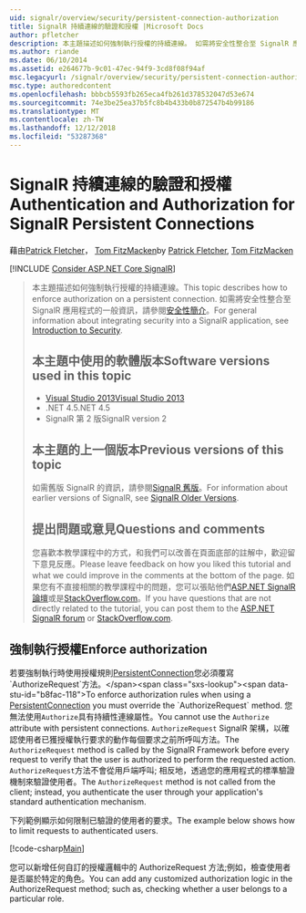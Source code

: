 ```yaml
---
uid: signalr/overview/security/persistent-connection-authorization
title: SignalR 持續連線的驗證和授權 |Microsoft Docs
author: pfletcher
description: 本主題描述如何強制執行授權的持續連線。 如需將安全性整合至 SignalR 應用程式的一般資訊...
ms.author: riande
ms.date: 06/10/2014
ms.assetid: e264677b-9c01-47ec-94f9-3cd8f08f94af
msc.legacyurl: /signalr/overview/security/persistent-connection-authorization
msc.type: authoredcontent
ms.openlocfilehash: bbbcb5593fb265eca4fb261d378532047d53e674
ms.sourcegitcommit: 74e3be25ea37b5fc8b4b433b0b872547b4b99186
ms.translationtype: MT
ms.contentlocale: zh-TW
ms.lasthandoff: 12/12/2018
ms.locfileid: "53287368"
---
```

<a name="authentication-and-authorization-for-signalr-persistent-connections"></a><span data-ttu-id="b8fac-104">SignalR 持續連線的驗證和授權</span><span class="sxs-lookup"><span data-stu-id="b8fac-104">Authentication and Authorization for SignalR Persistent Connections</span></span>
====================
<span data-ttu-id="b8fac-105">藉由[Patrick Fletcher](https://github.com/pfletcher)， [Tom FitzMacken](https://github.com/tfitzmac)</span><span class="sxs-lookup"><span data-stu-id="b8fac-105">by [Patrick Fletcher](https://github.com/pfletcher), [Tom FitzMacken](https://github.com/tfitzmac)</span></span>

[!INCLUDE [Consider ASP.NET Core SignalR](~/includes/signalr/signalr-version-disambiguation.md)]

> <span data-ttu-id="b8fac-106">本主題描述如何強制執行授權的持續連線。</span><span class="sxs-lookup"><span data-stu-id="b8fac-106">This topic describes how to enforce authorization on a persistent connection.</span></span> <span data-ttu-id="b8fac-107">如需將安全性整合至 SignalR 應用程式的一般資訊，請參閱[安全性簡介](introduction-to-security.md)。</span><span class="sxs-lookup"><span data-stu-id="b8fac-107">For general information about integrating security into a SignalR application, see [Introduction to Security](introduction-to-security.md).</span></span>
>
> ## <a name="software-versions-used-in-this-topic"></a><span data-ttu-id="b8fac-108">本主題中使用的軟體版本</span><span class="sxs-lookup"><span data-stu-id="b8fac-108">Software versions used in this topic</span></span>
>
>
> - [<span data-ttu-id="b8fac-109">Visual Studio 2013</span><span class="sxs-lookup"><span data-stu-id="b8fac-109">Visual Studio 2013</span></span>](https://my.visualstudio.com/Downloads?q=visual%20studio%202013)
> - <span data-ttu-id="b8fac-110">.NET 4.5</span><span class="sxs-lookup"><span data-stu-id="b8fac-110">.NET 4.5</span></span>
> - <span data-ttu-id="b8fac-111">SignalR 第 2 版</span><span class="sxs-lookup"><span data-stu-id="b8fac-111">SignalR version 2</span></span>
>
>
>
> ## <a name="previous-versions-of-this-topic"></a><span data-ttu-id="b8fac-112">本主題的上一個版本</span><span class="sxs-lookup"><span data-stu-id="b8fac-112">Previous versions of this topic</span></span>
>
> <span data-ttu-id="b8fac-113">如需舊版 SignalR 的資訊，請參閱[SignalR 舊版](../older-versions/index.md)。</span><span class="sxs-lookup"><span data-stu-id="b8fac-113">For information about earlier versions of SignalR, see [SignalR Older Versions](../older-versions/index.md).</span></span>
>
> ## <a name="questions-and-comments"></a><span data-ttu-id="b8fac-114">提出問題或意見</span><span class="sxs-lookup"><span data-stu-id="b8fac-114">Questions and comments</span></span>
>
> <span data-ttu-id="b8fac-115">您喜歡本教學課程中的方式，和我們可以改善在頁面底部的註解中，歡迎留下意見反應。</span><span class="sxs-lookup"><span data-stu-id="b8fac-115">Please leave feedback on how you liked this tutorial and what we could improve in the comments at the bottom of the page.</span></span> <span data-ttu-id="b8fac-116">如果您有不直接相關的教學課程中的問題，您可以張貼他們[ASP.NET SignalR 論壇](https://forums.asp.net/1254.aspx/1?ASP+NET+SignalR)或是[StackOverflow.com](http://stackoverflow.com/)。</span><span class="sxs-lookup"><span data-stu-id="b8fac-116">If you have questions that are not directly related to the tutorial, you can post them to the [ASP.NET SignalR forum](https://forums.asp.net/1254.aspx/1?ASP+NET+SignalR) or [StackOverflow.com](http://stackoverflow.com/).</span></span>


## <a name="enforce-authorization"></a><span data-ttu-id="b8fac-117">強制執行授權</span><span class="sxs-lookup"><span data-stu-id="b8fac-117">Enforce authorization</span></span>

<span data-ttu-id="b8fac-118">若要強制執行時使用授權規則[PersistentConnection](https://msdn.microsoft.com/library/microsoft.aspnet.signalr.persistentconnection(v=vs.111).aspx)您必須覆寫`AuthorizeRequest`方法。</span><span class="sxs-lookup"><span data-stu-id="b8fac-118">To enforce authorization rules when using a [PersistentConnection](https://msdn.microsoft.com/library/microsoft.aspnet.signalr.persistentconnection(v=vs.111).aspx) you must override the `AuthorizeRequest` method.</span></span> <span data-ttu-id="b8fac-119">您無法使用`Authorize`具有持續性連線屬性。</span><span class="sxs-lookup"><span data-stu-id="b8fac-119">You cannot use the `Authorize` attribute with persistent connections.</span></span> <span data-ttu-id="b8fac-120">`AuthorizeRequest` SignalR 架構，以確認使用者已獲授權執行要求的動作每個要求之前所呼叫方法。</span><span class="sxs-lookup"><span data-stu-id="b8fac-120">The `AuthorizeRequest` method is called by the SignalR Framework before every request to verify that the user is authorized to perform the requested action.</span></span> <span data-ttu-id="b8fac-121">`AuthorizeRequest`方法不會從用戶端呼叫; 相反地，透過您的應用程式的標準驗證機制來驗證使用者。</span><span class="sxs-lookup"><span data-stu-id="b8fac-121">The `AuthorizeRequest` method is not called from the client; instead, you authenticate the user through your application's standard authentication mechanism.</span></span>

<span data-ttu-id="b8fac-122">下列範例顯示如何限制已驗證的使用者的要求。</span><span class="sxs-lookup"><span data-stu-id="b8fac-122">The example below shows how to limit requests to authenticated users.</span></span>

[!code-csharp[Main](persistent-connection-authorization/samples/sample1.cs)]

<span data-ttu-id="b8fac-123">您可以新增任何自訂的授權邏輯中的 AuthorizeRequest 方法;例如，檢查使用者是否屬於特定的角色。</span><span class="sxs-lookup"><span data-stu-id="b8fac-123">You can add any customized authorization logic in the AuthorizeRequest method; such as, checking whether a user belongs to a particular role.</span></span>

